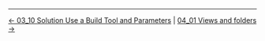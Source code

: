 

<!-- FooterStart -->
---
[← 03_10 Solution Use a Build Tool and Parameters](../../ch3_job_workspaces_artifacts_parameters/03_10_solution_use_a_build_tool_parameters/README.md) | [04_01 Views and folders →](../04_01_views_folders/README.md)
<!-- FooterEnd -->
